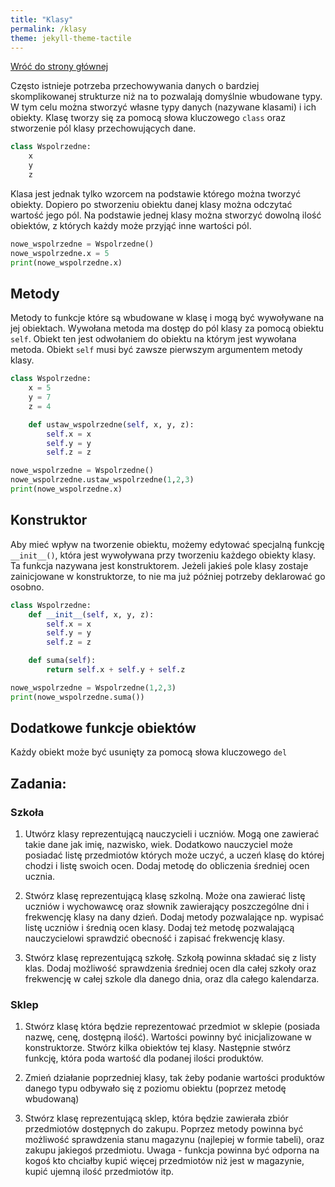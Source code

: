 ```yaml
---
title: "Klasy"
permalink: /klasy
theme: jekyll-theme-tactile
---
```


[Wróć do strony głównej](index.md)

Często istnieje potrzeba przechowywania danych o bardziej skomplikowanej strukturze niż na to pozwalają domyślnie wbudowane typy. W tym celu można stworzyć własne typy danych (nazywane klasami) i ich obiekty. Klasę tworzy się za pomocą słowa kluczowego `class` oraz stworzenie pól klasy przechowujących dane.

```python
class Wspolrzedne:
    x
    y
    z
```

Klasa jest jednak tylko wzorcem na podstawie którego można tworzyć obiekty. Dopiero po stworzeniu obiektu danej klasy można odczytać wartość jego pól. Na podstawie jednej klasy można stworzyć dowolną ilość obiektów, z których każdy może przyjąć inne wartości pól.

```python
nowe_wspolrzedne = Wspolrzedne()
nowe_wspolrzedne.x = 5
print(nowe_wspolrzedne.x)
```

## Metody
Metody to funkcje które są wbudowane w klasę i mogą być wywoływane na jej obiektach. Wywołana metoda ma dostęp do pól klasy za pomocą obiektu `self`. Obiekt ten jest odwołaniem do obiektu na którym jest wywołana metoda. Obiekt `self` musi być zawsze pierwszym argumentem metody klasy.

```python
class Wspolrzedne:
    x = 5
    y = 7
    z = 4

    def ustaw_wspolrzedne(self, x, y, z):
        self.x = x
        self.y = y
        self.z = z

nowe_wspolrzedne = Wspolrzedne()
nowe_wspolrzedne.ustaw_wspolrzedne(1,2,3)
print(nowe_wspolrzedne.x)
```

## Konstruktor
Aby mieć wpływ na tworzenie obiektu, możemy edytować specjalną funkcję `__init__()`, która jest wywoływana przy tworzeniu każdego obiekty klasy. Ta funkcja nazywana jest konstruktorem. Jeżeli jakieś pole klasy zostaje zainicjowane w konstruktorze, to nie ma już później potrzeby deklarować go osobno.

```python
class Wspolrzedne:
    def __init__(self, x, y, z):
        self.x = x
        self.y = y
        self.z = z

    def suma(self):
        return self.x + self.y + self.z

nowe_wspolrzedne = Wspolrzedne(1,2,3)
print(nowe_wspolrzedne.suma())
```

## Dodatkowe funkcje obiektów
Każdy obiekt może być usunięty za pomocą słowa kluczowego `del`

## Zadania:
### Szkoła
1. Utwórz klasy reprezentującą nauczycieli i uczniów. Mogą one zawierać takie dane jak imię, nazwisko, wiek. Dodatkowo nauczyciel może posiadać listę przedmiotów których może uczyć, a uczeń klasę do której chodzi i listę swoich ocen. Dodaj metodę do obliczenia średniej ocen ucznia.

2. Stwórz klasę reprezentującą klasę szkolną. Może ona zawierać listę uczniów i wychowawcę oraz słownik zawierający poszczególne dni i frekwencję klasy na dany dzień. Dodaj metody pozwalające np. wypisać listę uczniów i średnią ocen klasy. Dodaj też metodę pozwalającą nauczycielowi sprawdzić obecność i zapisać frekwencję klasy.

3. Stwórz klasę reprezentującą szkołę. Szkołą powinna składać się z listy klas. Dodaj możliwość sprawdzenia średniej ocen dla całej szkoły oraz frekwencję w całej szkole dla danego dnia, oraz dla całego kalendarza.
### Sklep
1. Stwórz klasę która będzie reprezentować przedmiot w sklepie (posiada nazwę, cenę, dostępną ilość). Wartości powinny być inicjalizowane w konstruktorze. Stwórz kilka obiektów tej klasy. Następnie stwórz funkcję, która poda wartość dla podanej ilości produktów.

2. Zmień działanie poprzedniej klasy, tak żeby podanie wartości produktów danego typu odbywało się z poziomu obiektu (poprzez metodę wbudowaną)

3. Stwórz klasę reprezentującą sklep, która będzie zawierała zbiór przedmiotów dostępnych do zakupu. Poprzez metody powinna być możliwość sprawdzenia stanu magazynu (najlepiej w formie tabeli), oraz zakupu jakiegoś przedmiotu. Uwaga - funkcja powinna być odporna na kogoś kto chciałby kupić więcej przedmiotów niż jest w magazynie, kupić ujemną ilość przedmiotów itp.
